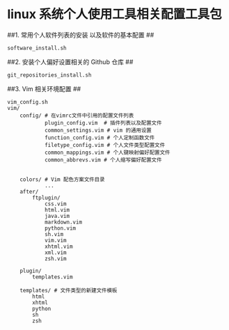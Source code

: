 # linux 系统个人使用工具相关配置工具包

##1. 常用个人软件列表的安装 以及软件的基本配置 ##
    
    software_install.sh



##2. 安装个人偏好设置相关的 Github 仓库 ##
    
    git_repositories_install.sh


##3. Vim 相关环境配置 ##
    
    vim_config.sh
    vim/
        config/ # 在vimrc文件中引用的配置文件列表
                plugin_config.vim  # 插件列表以及配置文件
                common_settings.vim # vim 的通用设置
                function_config.vim # 个人定制函数文件
                filetype_config.vim # 个人文件类型配置文件
                common_mappings.vim # 个人键映射偏好配置文件
                common_abbrevs.vim # 个人缩写偏好配置文件

                
        colors/ # Vim 配色方案文件目录
                ...
        after/
            ftplugin/
                css.vim
                html.vim
                java.vim
                markdown.vim
                python.vim
                sh.vim
                vim.vim
                xhtml.vim
                xml.vim
                zsh.vim
                
        plugin/
            templates.vim

        templates/ # 文件类型的新建文件模板
            html
            xhtml
            python
            sh
            zsh


